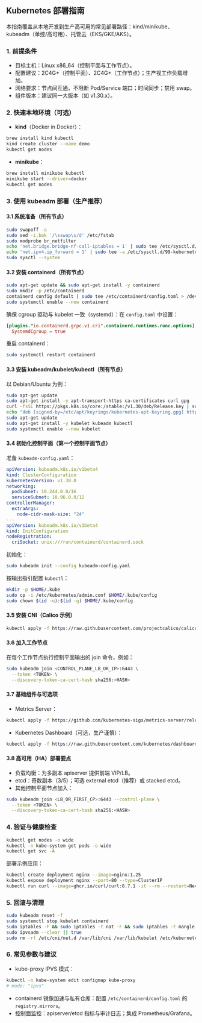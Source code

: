 ## Kubernetes 部署指南

本指南覆盖从本地开发到生产高可用的常见部署路径：kind/minikube、kubeadm（单控/高可用）、托管云（EKS/GKE/AKS）。

### 1. 前提条件

- 目标主机：Linux x86_64（控制平面与工作节点）。
- 配置建议：2C4G+（控制平面）、2C4G+（工作节点）；生产视工作负载增加。
- 网络要求：节点间互通，不阻断 Pod/Service 端口；时间同步；禁用 swap。
- 组件版本：建议同一大版本（如 v1.30.x）。

### 2. 快速本地环境（可选）

- **kind**（Docker in Docker）：

```bash
brew install kind kubectl
kind create cluster --name demo
kubectl get nodes
```

- **minikube**：

```bash
brew install minikube kubectl
minikube start --driver=docker
kubectl get nodes
```

### 3. 使用 kubeadm 部署（生产推荐）

#### 3.1 系统准备（所有节点）

```bash
sudo swapoff -a
sudo sed -i.bak '/\sswap\s/d' /etc/fstab
sudo modprobe br_netfilter
echo 'net.bridge.bridge-nf-call-iptables = 1' | sudo tee /etc/sysctl.d/99-kubernetes-cri.conf
echo 'net.ipv4.ip_forward = 1' | sudo tee -a /etc/sysctl.d/99-kubernetes-cri.conf
sudo sysctl --system
```

#### 3.2 安装 containerd（所有节点）

```bash
sudo apt-get update && sudo apt-get install -y containerd
sudo mkdir -p /etc/containerd
containerd config default | sudo tee /etc/containerd/config.toml > /dev/null
sudo systemctl enable --now containerd
```

确保 cgroup 驱动与 kubelet 一致（systemd）：在 `config.toml` 中设置：

```toml
[plugins."io.containerd.grpc.v1.cri".containerd.runtimes.runc.options]
  SystemdCgroup = true
```

重启 containerd：

```bash
sudo systemctl restart containerd
```

#### 3.3 安装 kubeadm/kubelet/kubectl（所有节点）

以 Debian/Ubuntu 为例：

```bash
sudo apt-get update
sudo apt-get install -y apt-transport-https ca-certificates curl gpg
curl -fsSL https://pkgs.k8s.io/core:/stable:/v1.30/deb/Release.key | sudo gpg --dearmor -o /etc/apt/keyrings/kubernetes-apt-keyring.gpg
echo "deb [signed-by=/etc/apt/keyrings/kubernetes-apt-keyring.gpg] https://pkgs.k8s.io/core:/stable:/v1.30/deb/ /" | sudo tee /etc/apt/sources.list.d/kubernetes.list
sudo apt-get update
sudo apt-get install -y kubelet kubeadm kubectl
sudo systemctl enable --now kubelet
```

#### 3.4 初始化控制平面（第一个控制平面节点）

准备 `kubeadm-config.yaml`：

```yaml
apiVersion: kubeadm.k8s.io/v1beta4
kind: ClusterConfiguration
kubernetesVersion: v1.30.0
networking:
  podSubnet: 10.244.0.0/16
  serviceSubnet: 10.96.0.0/12
controllerManager:
  extraArgs:
    node-cidr-mask-size: "24"
---
apiVersion: kubeadm.k8s.io/v1beta4
kind: InitConfiguration
nodeRegistration:
  criSocket: unix:///run/containerd/containerd.sock
```

初始化：

```bash
sudo kubeadm init --config kubeadm-config.yaml
```

按输出指引配置 `kubectl`：

```bash
mkdir -p $HOME/.kube
sudo cp -i /etc/kubernetes/admin.conf $HOME/.kube/config
sudo chown $(id -u):$(id -g) $HOME/.kube/config
```

#### 3.5 安装 CNI（Calico 示例）

```bash
kubectl apply -f https://raw.githubusercontent.com/projectcalico/calico/v3.27.3/manifests/calico.yaml
```

#### 3.6 加入工作节点

在每个工作节点执行控制平面输出的 join 命令，例如：

```bash
sudo kubeadm join <CONTROL_PLANE_LB_OR_IP>:6443 \
  --token <TOKEN> \
  --discovery-token-ca-cert-hash sha256:<HASH>
```

#### 3.7 基础组件与可选项

- Metrics Server：

```bash
kubectl apply -f https://github.com/kubernetes-sigs/metrics-server/releases/latest/download/components.yaml
```

- Kubernetes Dashboard（可选，生产谨慎）：

```bash
kubectl apply -f https://raw.githubusercontent.com/kubernetes/dashboard/v2.7.0/aio/deploy/recommended.yaml
```

#### 3.8 高可用（HA）部署要点

- 负载均衡：为多副本 apiserver 提供前端 VIP/LB。
- etcd：奇数副本（3/5）；可选 external etcd（推荐）或 stacked etcd。
- 其他控制平面节点加入：

```bash
sudo kubeadm join <LB_OR_FIRST_CP>:6443 --control-plane \
  --token <TOKEN> \
  --discovery-token-ca-cert-hash sha256:<HASH>
```

### 4. 验证与健康检查

```bash
kubectl get nodes -o wide
kubectl -n kube-system get pods -o wide
kubectl get svc -A
```

部署示例应用：

```bash
kubectl create deployment nginx --image=nginx:1.25
kubectl expose deployment nginx --port=80 --type=ClusterIP
kubectl run curl --image=ghcr.io/curl/curl:8.7.1 -it --rm --restart=Never -- sh -lc 'curl -I nginx'
```

### 5. 回滚与清理

```bash
sudo kubeadm reset -f
sudo systemctl stop kubelet containerd
sudo iptables -F && sudo iptables -t nat -F && sudo iptables -t mangle -F
sudo ipvsadm --clear || true
sudo rm -rf /etc/cni/net.d /var/lib/cni /var/lib/kubelet /etc/kubernetes ~/.kube
```

### 6. 常见参数与建议

- kube-proxy IPVS 模式：

```bash
kubectl -n kube-system edit configmap kube-proxy
# mode: "ipvs"
```

- containerd 镜像加速与私有仓库：配置 `/etc/containerd/config.toml` 的 `registry.mirrors`。
- 控制面监控：apiserver/etcd 指标与审计日志；集成 Prometheus/Grafana。


